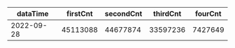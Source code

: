 |dataTime|firstCnt|secondCnt|thirdCnt|fourCnt|
|-|-|-|-|-|
|2022-09-28|45113088|44677874|33597236|7427649|